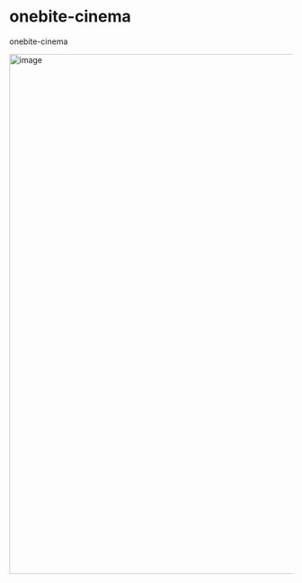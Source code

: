 # onebite-cinema
onebite-cinema

<img width="926" alt="image" src="https://github.com/user-attachments/assets/f5b829dd-4f78-47ad-b3ad-46472fa63cac">
